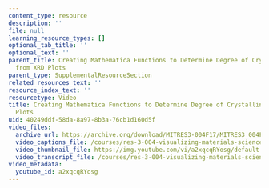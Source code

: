 ```yaml
---
content_type: resource
description: ''
file: null
learning_resource_types: []
optional_tab_title: ''
optional_text: ''
parent_title: Creating Mathematica Functions to Determine Degree of Crystallinity
  from XRD Plots
parent_type: SupplementalResourceSection
related_resources_text: ''
resource_index_text: ''
resourcetype: Video
title: Creating Mathematica Functions to Determine Degree of Crystallinity from XRD
  Plots
uid: 40249ddf-58da-8a97-8b3a-76cb1d160d5f
video_files:
  archive_url: https://archive.org/download/MITRES3-004F17/MITRES3_004F17_2017_anon1_300k.mp4
  video_captions_file: /courses/res-3-004-visualizing-materials-science-fall-2017/ab89b2fc4d7a5be389b230874cb9b75b_a2xqcqRYosg.vtt
  video_thumbnail_file: https://img.youtube.com/vi/a2xqcqRYosg/default.jpg
  video_transcript_file: /courses/res-3-004-visualizing-materials-science-fall-2017/4a75aaf1e12f8b5126850d94084397b7_a2xqcqRYosg.pdf
video_metadata:
  youtube_id: a2xqcqRYosg
---
```

